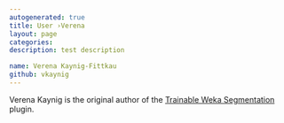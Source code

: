```yaml
---
autogenerated: true
title: User ›Verena
layout: page
categories: 
description: test description

name: Verena Kaynig-Fittkau
github: vkaynig
---
```


Verena Kaynig is the original author of the [Trainable Weka Segmentation](/plugins/tws) plugin.
